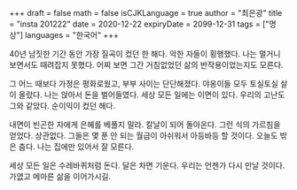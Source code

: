 +++
draft = false
math = false
isCJKLanguage = true
author = "최은광"
title = "insta 201222"
date = 2020-12-22
expiryDate = 2099-12-31
tags = ["명상"]
languages = "한국어"
+++

40년 남짓한 기간 동안 가장 질곡이 컸던 한 해다. 악한 자들이 횡행했다. 나는 멀거니 보면서도 때려잡지 못했다. 어찌 보면 그간 거침없었던 삶의 반작용이었는지도 모른다.

그 어느 때보다 가정은 평화로웠고, 부부 사이는 단단해졌다. 야옹이들 모두 토실토실 살이 올랐다. 나는 앉아서 돈을 벌어들였다. 세상 모든 일에는 이면이 있다. 우리의 고난도 그와 같았다. 순이익이 컸던 해다.

내면이 빈곤한 자에게 은혜를 베풀지 말라. 칼날이 되어 돌아온다. 그런 식의 가르침을 얻었다. 상관없다. 그들은 몇 푼 안 되는 월급이 아쉬워서 아등바등 할 것이다. 오늘도 밖은 춥다. 나는 집에만 있어서 잘 모른다.

세상 모든 일은 수레바퀴처럼 돈다. 달은 차면 기운다. 우리는 언젠가 다시 만날 것이다. 가엾고 메마른 삶을 이어가시길. 